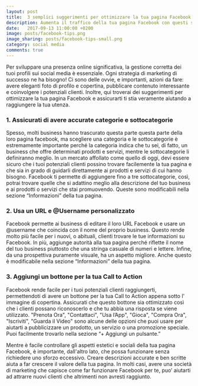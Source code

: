 ```yaml
---
layout: post
title:  3 semplici suggerimenti per ottimizzare la tua pagina Facebook
description: Aumenta il traffico della tua pagina Facebook con questi semplici suggerimenti
date:   2017-09-13 11:00:00 +0200
image: posts/facebook-tips.png
image_sharing: posts/facebook-tips-small.png
category: social media
comments: true
---
```


Per sviluppare una presenza online significativa, la gestione corretta dei tuoi profili sui social media è essenziale. Ogni strategia di marketing di successo ne ha bisogno! Ci sono delle ovvie, e importanti, azioni da fare: avere eleganti foto di profilo e copertina, pubblicare contenuto interessante e coinvolgere i potenziali clienti. Inoltre, qui troverai dei suggerimenti per ottimizzare la tua pagina Facebook e assicurarti ti stia veramente aiutando a raggiungere la tua utenza.

### 1. Assicurati di avere accurate categorie e sottocategorie

Spesso, molti business hanno trascurato questa parte questa parte della loro pagina facebook, ma scegliere una categoria e le sottocategorie è estremamente importante perché la categoria indica che tu sei, di fatto, un business che offre determinati prodotti e servizi, mentre le sottocategorie li definiranno meglio.
In un mercato affollato come quello di oggi, devi essere sicuro che i tuoi potenziali clienti possino trovare facilemente la tua pagina e che sia in grado di guidarli direttamente ai prodotti e servizi di cui hanno bisogno. Facebook ti permette di aggiungere fino a tre sottocategorie, così, potrai trovare quelle che si adattino meglio alla descrizione del tuo business e ai prodotti o servizi che stai promuovendo. Queste sono modificabili nella sezione “Informazioni” della tua pagina.

### 2. Usa un URL e @Username personalizzato

Facebook permette ai business di editare il loro URL Facebook e usare un @username che coincida con il nome del proprio business. Questo rende molto più facile per i nuovi, o abituali, clienti trovare le tue informazioni su Facebook. In più, aggiunge autorità alla tua pagina perché riflette il nome del tuo business piuttosto che una stringa casuale di numeri e lettere. Infine, da una prospettiva puramente visuale, ha un aspetto migliore. Anche questo è modificabile nella sezione “Informazioni” della tua pagina.

### 3. Aggiungi un bottone per la tua Call to Action

Facebook rende facile per i tuoi potenziali clienti raggiungerti, permettendoti di avere un bottone per la tua Call to Action appena sotto l' immagine di copertina. Assicurati che questo bottone sia ottimizzato così che i clienti possano riconoscerlo e che tu abbia una risposta se viene utilizzato. "Prenota Ora", "Contattaci", "Usa l’App", "Gioca", "Compra Ora", "Iscriviti", "Guarda il Video" sono alcune delle opzioni che puoi usare per aiutarti a pubblicizzare un prodotto, un servizio o una promozione speciale. Puoi facilmente trovarlo nella sezione “+ Aggiungi un pulsante.”


Mentre è facile controllare gli aspetti estetici e sociali della tua pagina Facebook, è importante, dall'altro lato, che possa funzionare senza richiedere uno sforzo eccessivo. Creare descrizioni accurate e ben scritte aiuta a far crescere il valore della tua pagina. In molti casi, avere una società di marketing che capisce come far funzionare Facebook per te, puo’ aiutarti ad attrarre nuovi clienti che altrimenti non avresti raggiunto.
